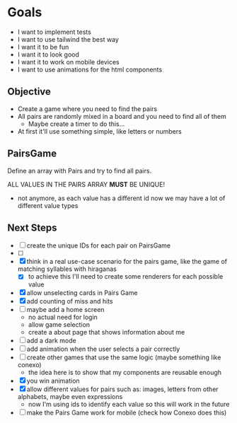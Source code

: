 # Goals

- I want to implement tests
- I want to use tailwind the best way
- I want it to be fun
- I want it to look good
- I want it to work on mobile devices
- I want to use animations for the html components


## Objective

- Create a game where you need to find the pairs
- All pairs are randomly mixed in a board and you need to find all of them
  - Maybe create a timer to do this...
- At first it'll use something simple, like letters or numbers

## PairsGame

Define an array with Pairs and try to find all pairs.

ALL VALUES IN THE PAIRS ARRAY **MUST** BE UNIQUE!
- not anymore, as each value has a different id now we may have a lot of different value types


## Next Steps

- [ ] create the unique IDs for each pair on PairsGame
- [ ] 
- [x] think in a real use-case scenario for the pairs game, like the game of matching syllables with hiraganas
  - [x] to achieve this I'll need to create some renderers for each possible value
- [x] allow unselecting cards in Pairs Game
- [x] add counting of miss and hits
- [ ] maybe add a home screen
   -  no actual need for login
   -  allow game selection
   -  create a about page that shows information about me
- [ ] add a dark mode
- [ ] add animation when the user selects a pair correctly
- [ ] create other games that use the same logic (maybe something like conexo)
  - the idea here is to show that my components are reusable enough
- [x] you win animation
- [x] allow different values for pairs such as: images, letters from other alphabets, maybe even expressions
  - now I'm using ids to identify each value so this will work in the future
- [ ] make the Pairs Game work for mobile (check how Conexo does this)
